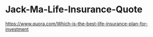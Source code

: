 # Jack-Ma-Life-Insurance-Quote
https://www.quora.com/Which-is-the-best-life-insurance-plan-for-investment
